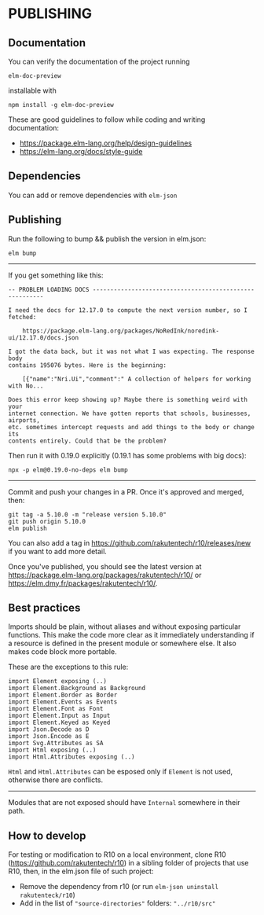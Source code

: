 # PUBLISHING

## Documentation

You can verify the documentation of the project running

```
elm-doc-preview
```

installable with
```
npm install -g elm-doc-preview
```

These are good guidelines to follow while coding and writing documentation:

* https://package.elm-lang.org/help/design-guidelines
* https://elm-lang.org/docs/style-guide

## Dependencies

You can add or remove dependencies with `elm-json`

## Publishing

Run the following to bump && publish the version in elm.json:

```
elm bump
```

---

If you get something like this:

```
-- PROBLEM LOADING DOCS --------------------------------------------------------

I need the docs for 12.17.0 to compute the next version number, so I fetched:

    https://package.elm-lang.org/packages/NoRedInk/noredink-ui/12.17.0/docs.json

I got the data back, but it was not what I was expecting. The response body
contains 195076 bytes. Here is the beginning:

    [{"name":"Nri.Ui","comment":" A collection of helpers for working with No...

Does this error keep showing up? Maybe there is something weird with your
internet connection. We have gotten reports that schools, businesses, airports,
etc. sometimes intercept requests and add things to the body or change its
contents entirely. Could that be the problem?
```

Then run it with 0.19.0 explicitly (0.19.1 has some problems with big docs):

```
npx -p elm@0.19.0-no-deps elm bump
```

---

Commit and push your changes in a PR. Once it's approved and merged, then:

```
git tag -a 5.10.0 -m "release version 5.10.0"
git push origin 5.10.0
elm publish
```

You can also add a tag in https://github.com/rakutentech/r10/releases/new if you want to add more detail.

Once you've published, you should see the latest version at https://package.elm-lang.org/packages/rakutentech/r10/ or https://elm.dmy.fr/packages/rakutentech/r10/.

## Best practices

Imports should be plain, without aliases and without exposing particular functions. This make the code more clear as it immediately understanding if a resource is defined in the present module or somewhere else. It also makes code block more portable.

These are the exceptions to this rule: 

    import Element exposing (..)
    import Element.Background as Background
    import Element.Border as Border
    import Element.Events as Events
    import Element.Font as Font
    import Element.Input as Input
    import Element.Keyed as Keyed
    import Json.Decode as D
    import Json.Encode as E
    import Svg.Attributes as SA
    import Html exposing (..)
    import Html.Attributes exposing (..)

`Html` and `Html.Attributes` can be esposed only if `Element` is not used, otherwise there are conflicts.

----

Modules that are not exposed should have `Internal` somewhere in their path.

## How to develop

For testing or modification to R10 on a local environment, clone R10 (https://github.com/rakutentech/r10) in a sibling folder of projects that use R10, then, in the elm.json file of such project:
 
* Remove the dependency from r10 (or run `elm-json uninstall rakutenteck/r10`)
* Add in the list of `"source-directories"` folders: `"../r10/src"`